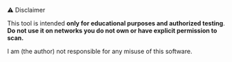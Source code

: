 ⚠️ Disclaimer

This tool is intended **only for educational purposes and authorized testing**. 
**Do not use it on networks you do not own or have explicit permission to scan.**

I am (the author) not responsible for any misuse of this software.
